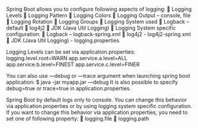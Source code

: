Spring Boot allows you to configure following aspects of logging:
     Logging Levels
     Logging Pattern
     Logging Colors
     Logging Output – console, file
     Logging Rotation
     Logging Groups
     Logging System used
         Logback – default
         log4j2
         JDK (Java Util Logging)
     Logging System specific configuration:
         Logback – logback-spring.xml
         log4j2 - log4j2-spring.xml
         JDK (Java Util Logging) - logging.properties

Logging Levels can be set via application.properties:
    logging.level.root=WARN
    app.service.a.level=ALL
    app.service.b.level=FINEST
    app.service.c.level=FINER

You can also use ––debug or ––trace argument when launching spring boot application:
$ java -jar myapp.jar ––debug
It is also possible to specify debug=true or trace=true in
application.properties.
    
Spring Boot by default logs only to console. You can change this behavior via application.properties or by using logging system specific configuration.
If you want to change this behavior via application.properties, you need to set one of following property:
     logging.file
     logging.path
    

